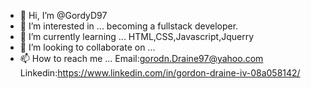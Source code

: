 - 👋 Hi, I’m @GordyD97
- 👀 I’m interested in ... becoming a fullstack developer. 
- 🌱 I’m currently learning ... HTML,CSS,Javascript,Jquerry
- 💞️ I’m looking to collaborate on ...
- 📫 How to reach me ...
Email:gorodn.Draine97@yahoo.com
Linkedin:https://www.linkedin.com/in/gordon-draine-iv-08a058142/
<!---
GordyD97/GordyD97 is a ✨ special ✨ repository because its `README.md` (this file) appears on your GitHub profile.
You can click the Preview link to take a look at your changes.
--->
